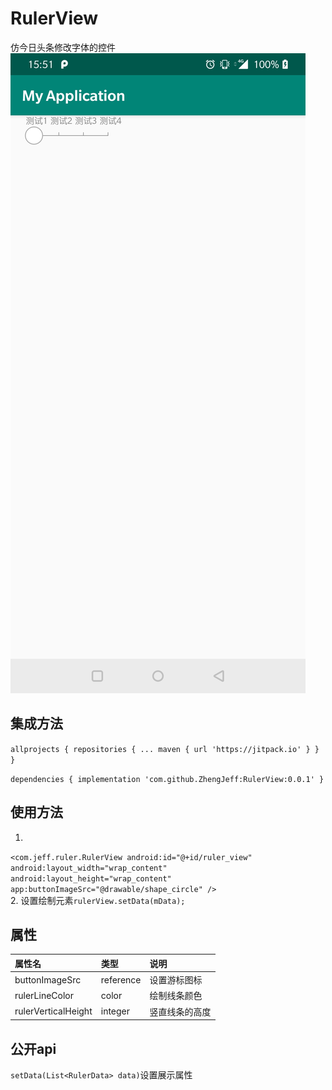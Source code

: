 # RulerView
仿今日头条修改字体的控件
![image](Screenshot_20190405-155105.jpg)
## 集成方法
`
allprojects {
		repositories {
			...
			maven { url 'https://jitpack.io' }
		}
	}
`  

`
dependencies {
	        implementation 'com.github.ZhengJeff:RulerView:0.0.1'
	}
`
## 使用方法
1. 
`
<com.jeff.ruler.RulerView
   android:id="@+id/ruler_view"
   android:layout_width="wrap_content"
   android:layout_height="wrap_content"
   app:buttonImageSrc="@drawable/shape_circle" />
`  
2. 设置绘制元素`rulerView.setData(mData);`
## 属性
|属性名|类型|说明|
|:--|:--|:--|
|buttonImageSrc|reference|设置游标图标|
|rulerLineColor|color|绘制线条颜色|
|rulerVerticalHeight|integer|竖直线条的高度|
## 公开api
`setData(List<RulerData> data)`设置展示属性

